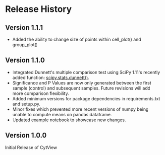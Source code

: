 # Release History

## Version 1.1.1
* Added the ability to change size of points within cell_plot() and group_plot()

## Version 1.1.0
* Integrated Dunnett's multiple comparison test using SciPy 1.11's recently added function: [scipy.stats.dunnett()](https://docs.scipy.org/doc/scipy/reference/generated/scipy.stats.dunnett.html).
* Significance and P Values are now only generated between the first sample (control) and subsequent samples. Future revisions will add more comparison flexibility.
* Added minimum versions for package dependencies in requirements.txt and setup.py.
* Minor fixes which prevented more recent versions of numpy being unable to compute means on pandas dataframe.  
* Updated example notebook to showcase new changes.
## Version 1.0.0
Initial Release of CytView
